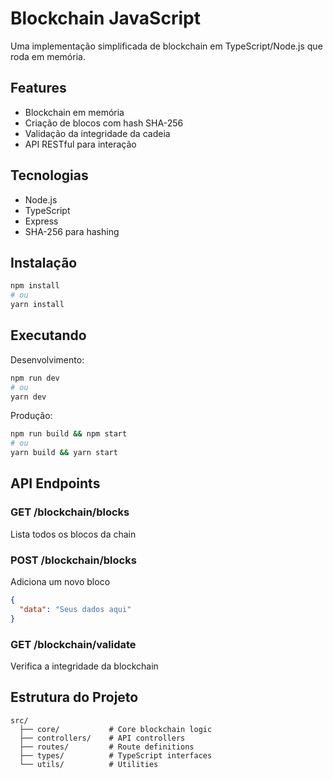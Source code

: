 # Blockchain JavaScript

Uma implementação simplificada de blockchain em TypeScript/Node.js que roda em memória.

## Features

- Blockchain em memória
- Criação de blocos com hash SHA-256
- Validação da integridade da cadeia
- API RESTful para interação

## Tecnologias

- Node.js
- TypeScript
- Express
- SHA-256 para hashing

## Instalação

```bash
npm install
# ou
yarn install
```

## Executando

Desenvolvimento:
```bash
npm run dev
# ou
yarn dev
```

Produção:
```bash
npm run build && npm start
# ou
yarn build && yarn start
```

## API Endpoints

### GET /blockchain/blocks
Lista todos os blocos da chain

### POST /blockchain/blocks
Adiciona um novo bloco
```json
{
  "data": "Seus dados aqui"
}
```

### GET /blockchain/validate
Verifica a integridade da blockchain

## Estrutura do Projeto

```
src/
  ├── core/           # Core blockchain logic
  ├── controllers/    # API controllers
  ├── routes/         # Route definitions
  ├── types/          # TypeScript interfaces
  └── utils/          # Utilities
```